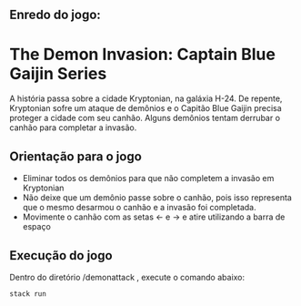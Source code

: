 ## Enredo do jogo:

# The Demon Invasion: Captain Blue Gaijin Series
A história passa sobre a cidade Kryptonian, na galáxia H-24. De repente, Kryptonian sofre um ataque de demônios e o Capitão Blue Gaijin precisa proteger a cidade com seu canhão. Alguns demônios tentam derrubar o canhão para completar a invasão.

## Orientação para o jogo
- Eliminar todos os demônios para que não completem a invasão em Kryptonian
- Não deixe que um demônio passe sobre o canhão, pois isso representa que o mesmo desarmou o canhão e a invasão foi completada.
- Movimente o canhão com as setas <- e -> e atire utilizando a barra de espaço

## Execução do jogo
Dentro do diretório /demonattack , execute o comando abaixo:
```
stack run
```
